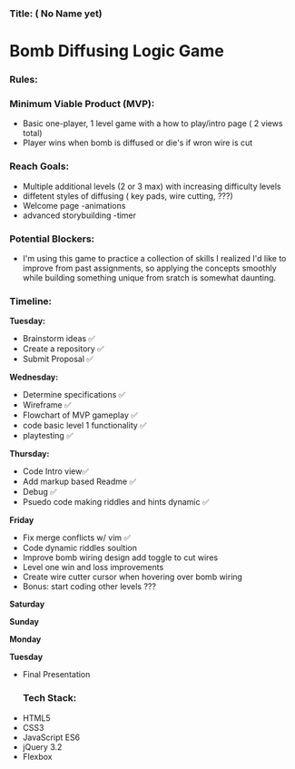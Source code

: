 ### Title: ( No Name yet)

# Bomb Diffusing Logic Game

### Rules:

### Minimum Viable Product (MVP):

* Basic one-player, 1 level game with a how to play/intro page ( 2 views total)
* Player wins when bomb is diffused or die's if wron wire is cut

### Reach Goals:

* Multiple additional levels (2 or 3 max) with increasing difficulty levels
* diffetent styles of diffusing ( key pads, wire cutting, ???)
* Welcome page
  -animations
* advanced storybuilding
  -timer

### Potential Blockers:

* I'm using this game to practice a collection of skills I realized I'd like to improve from past assignments,
  so applying the concepts smoothly while building something unique from sratch is somewhat daunting.

### Timeline:

**Tuesday:**

* Brainstorm ideas ✅
* Create a repository ✅
* Submit Proposal ✅

**Wednesday:**

* Determine specifications ✅
* Wireframe ✅
* Flowchart of MVP gameplay ✅
* code basic level 1 functionality ✅
* playtesting ✅

**Thursday:**

* Code Intro view✅
* Add markup based Readme ✅
* Debug ✅
* Psuedo code making riddles and hints dynamic ✅

**Friday**

* Fix merge conflicts w/ vim ✅
* Code dynamic riddles soultion
* Improve bomb wiring design add toggle to cut wires
* Level one win and loss improvements
* Create wire cutter cursor when hovering over bomb wiring
* Bonus: start coding other levels ???

**Saturday**

**Sunday**

**Monday**

**Tuesday**

* Final Presentation
  ### Tech Stack:
* HTML5
* CSS3
* JavaScript ES6
* jQuery 3.2
* Flexbox
